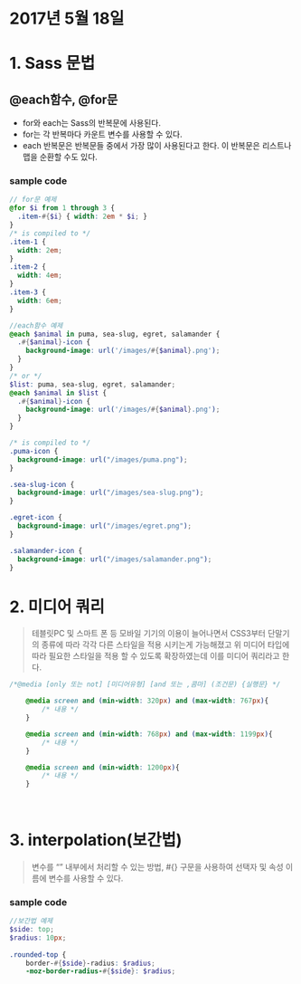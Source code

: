 # 2017년 5월 18일
# 1. Sass 문법 
 ## @each함수, @for문 
- for와 each는 Sass의 반복문에 사용된다. 
- for는 각 반복마다 카운트 변수를 사용할 수 있다.
- each 반복문은 반복문들 중에서 가장 많이 사용된다고 한다. 이 반복문은 리스트나 맵을 순환할 수도 있다.

### sample code
```scss
// for문 예제
@for $i from 1 through 3 {
  .item-#{$i} { width: 2em * $i; }
}
/* is compiled to */
.item-1 {
  width: 2em; 
}
.item-2 {
  width: 4em; 
}
.item-3 {
  width: 6em; 
}
```
```scss 
//each함수 예제
@each $animal in puma, sea-slug, egret, salamander {
  .#{$animal}-icon {
    background-image: url('/images/#{$animal}.png');
  }
}
/* or */
$list: puma, sea-slug, egret, salamander;
@each $animal in $list {
  .#{$animal}-icon {
    background-image: url('/images/#{$animal}.png');
  }
}

/* is compiled to */
.puma-icon {
  background-image: url("/images/puma.png");
}

.sea-slug-icon {
  background-image: url("/images/sea-slug.png");
}

.egret-icon {
  background-image: url("/images/egret.png");
}

.salamander-icon {
  background-image: url("/images/salamander.png");
}
```

# 2. 미디어 쿼리

>테블릿PC 및 스마트 폰 등 모바일 기기의 이용이 늘어나면서 CSS3부터  단말기의 종류에 따라 각각 다른 스타일을 적용 시키는게 가능해졌고  위 미디어 타입에 따라 필요한 스타일을 적용 할 수 있도록 확장하였는데 이를 미디어 쿼리라고 한다. 

```css
/*@media [only 또는 not] [미디어유형] [and 또는 ,콤마] (조건문) {실행문} */

    @media screen and (min-width: 320px) and (max-width: 767px){
        /* 내용 */    
    }

    @media screen and (min-width: 768px) and (max-width: 1199px){
        /* 내용 */
    }

    @media screen and (min-width: 1200px){
        /* 내용 */
    }
        
   
```

# 3. interpolation(보간법)
>변수를 “” 내부에서 처리할 수 있는 방법, #{} 구문을 사용하여 선택자 및 속성 이름에 변수를 사용할 수 있다. 

### sample code 
``` scss
//보간법 예제
$side: top;
$radius: 10px;
 
.rounded-top {
	border-#{$side}-radius: $radius;
	-moz-border-radius-#{$side}: $radius;
```





    